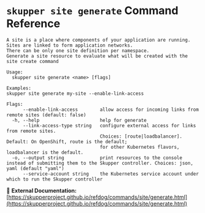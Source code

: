# `skupper site generate` Command Reference

```
A site is a place where components of your application are running.
Sites are linked to form application networks.
There can be only one site definition per namespace.
Generate a site resource to evaluate what will be created with the site create command

Usage:
  skupper site generate <name> [flags]

Examples:
skupper site generate my-site --enable-link-access

Flags:
      --enable-link-access        allow access for incoming links from remote sites (default: false)
  -h, --help                      help for generate
      --link-access-type string   configure external access for links from remote sites.
                                  Choices: [route|loadbalancer]. Default: On OpenShift, route is the default; 
                                  for other Kubernetes flavors, loadbalancer is the default.
  -o, --output string             print resources to the console instead of submitting them to the Skupper controller. Choices: json, yaml (default "yaml")
      --service-account string    the Kubernetes service account under which to run the Skupper controller
```

🔗 **External Documentation:** [https://skupperproject.github.io/refdog/commands/site/generate.html](https://skupperproject.github.io/refdog/commands/site/generate.html)

